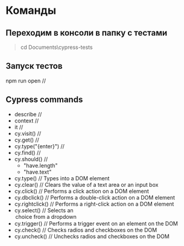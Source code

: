 # Команды
## Переходим в консоли в папку с тестами 
  > cd Documents\cypress-tests
  
## Запуск тестов 
npm run open //

## Cypress commands
- describe //
- context //
- it //
- cy.visit() //
- cy.get() //
- cy.type("{enter}") //
- cy.find() //
- cy.should() //
  - "have.length"
  - "have.text"
- cy.type() // Types into a DOM element
- cy.clear() // Clears the value of a text area or an input box
- cy.click() // Performs a click action on a DOM element
- cy.dbclick() // Performs a double-click action on a DOM element
- cy.rightclick() // Performs a right-click action on a DOM element
- cy.select() // Selects an <option> choice from a <select> dropdown
- cy.trigger() // Performs a trigger event on an element on the DOM
- cy.check() // Checks radios and checkboxes on the DOM
- cy.uncheck() // Unchecks radios and checkboxes on the DOM